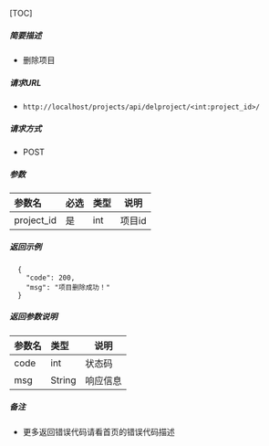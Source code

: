 

[TOC]
    
##### 简要描述

- 删除项目

##### 请求URL
- ` http://localhost/projects/api/delproject/<int:project_id>/ `
  
##### 请求方式
- POST 

##### 参数

| 参数名        |必选| 类型     | 说明     |
|:-----------|:---|:-------|--------|
| project_id |是  | int    | 项目id   |

##### 返回示例 

``` 
  {
    "code": 200,
    "msg": "项目删除成功！"
  }
```

##### 返回参数说明 

|参数名|类型|说明|
|:-----  |:-----|-----                           |
|code |int   |状态码  |
|msg |String   |响应信息  |


##### 备注 

- 更多返回错误代码请看首页的错误代码描述




